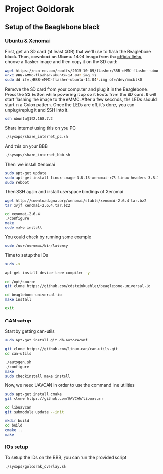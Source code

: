 # Project Goldorak

## Setup of the Beaglebone black

### Ubuntu & Xenomai

First, get an SD card (at least 4GB) that we'll use to flash the Beaglebone black.
Then, download an Ubuntu 14.04 image from the [official links](https://rcn-ee.com/rootfs/),
choose a flasher image and then copy it on the SD card:
```sh
wget https://rcn-ee.com/rootfs/2015-10-09/flasher/BBB-eMMC-flasher-ubuntu-14.04.3-console-armhf-2015-10-09-2gb.img.xz
unxz BBB-eMMC-flasher-ubuntu-14.04*.img.xz
sudo dd if=./BBB-eMMC-flasher-ubuntu-14.04*.img of=/dev/mmcblk0
```

Remove the SD card from your computer and plug it in the Beaglebone.
Press the S2 button while powering it up so it boots from the SD card.
It will start flashing the image to the eMMC.
After a few seconds, the LEDs should start in a Cylon pattern.
Once the LEDs are off, it’s done, you can unplug/replug it and SSH into it.
```sh
ssh ubuntu@192.168.7.2
```

Share internet using this on you PC
```sh
./sysops/share_internet_pc.sh
```

And this on your BBB
```sh
./sysops/share_internet_bbb.sh
```

Then, we install Xenomai
```sh
sudo apt-get update
sudo apt-get install linux-image-3.8.13-xenomai-r78 linux-headers-3.8.13-xenomai-r78 linux-firmware-image-3.8.13-xenomai-r78
sudo reboot
```

Then SSH again and install userspace bindings of Xenomai
```sh
wget http://download.gna.org/xenomai/stable/xenomai-2.6.4.tar.bz2
tar xvjf xenomai-2.6.4.tar.bz2

cd xenomai-2.6.4
./configure
make
sudo make install
```

You could check by running some example
```sh
sudo /usr/xenomai/bin/latency
```

Time to setup the IOs
```sh
sudo -s

apt-get install device-tree-compiler -y

cd /opt/source
git clone https://github.com/cdsteinkuehler/beaglebone-universal-io

cd beaglebone-universal-io
make install

exit
```

### CAN setup

Start by getting can-utils
```sh
sudo apt-get install git dh-autoreconf

git clone https://github.com/linux-can/can-utils.git
cd can-utils

./autogen.sh
./configure
make
sudo checkinstall make install
```

Now, we need UAVCAN in order to use the command line utilities
```sh
sudo apt-get install cmake
git clone https://github.com/UAVCAN/libuavcan

cd libuavcan
git submodule update --init

mkdir build
cd build
cmake ..
make
```

### IOs setup

To setup the IOs on the BBB, you can run the provided script
```sh
./sysops/goldorak_overlay.sh
```
